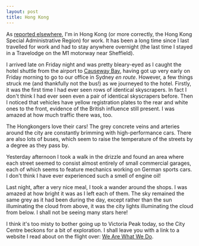 ```yaml
---
layout: post
title: Hong Kong
---
```


As [reported
elsewhere](http://thribble.blogspot.com/2008/02/petes-gone-to-hk.html), I'm in
Hong Kong (or more correctly, the Hong Kong Special Administrative Region) for
work. It has been a long time since I last travelled for work and had to stay
anywhere overnight (the last time I stayed in a Travelodge on the M1 motorway
near Sheffield).


I arrived late on Friday night and was pretty bleary-eyed as I caught the hotel
shuttle from the airport to [Causeway
Bay](http://en.wikipedia.org/wiki/Causeway_Bay), having got up very early on
Friday morning to go to our office in Sydney _en route_. However, a few things
struck me (and thankfully not the bus!) as we journeyed to the hotel. Firstly,
it was the first time I had ever seen rows of identical skyscrapers. In fact I
don't think I had ever seen even a pair of identical skyscrapers before. Then I
noticed that vehicles have yellow registration plates to the rear and white ones
to the front, evidence of the British influence still present. I was amazed at
how much traffic there was, too.


The Hongkongers love their cars! The grey concrete veins and arteries around the
city are constantly brimming with high-performance cars. There are also lots of
buses, which seem to raise the temperature of the streets by a degree as they
pass by.


Yesterday afternoon I took a walk in the drizzle and found an area where each
street seemed to consist almost entirely of small commercial garages, each of
which seems to feature mechanics working on German sports cars. I don't think I
have ever experienced such a smell of engine oil!


Last night, after a very nice meal, I took a wander around the shops. I was
amazed at how bright it was as I left each of them. The sky remained the same
grey as it had been during the day, except rather than the sun illuminating the
cloud from above, it was the city lights illuminating the cloud from below. I
shall not be seeing many stars here!


I think it's too misty to bother going up to Victoria Peak today, so the City
Centre beckons for a bit of exploration. I shall leave you with a link to a
website I read about on the flight over: [We Are What We
Do](http://www.wearewhatwedo.org/).

